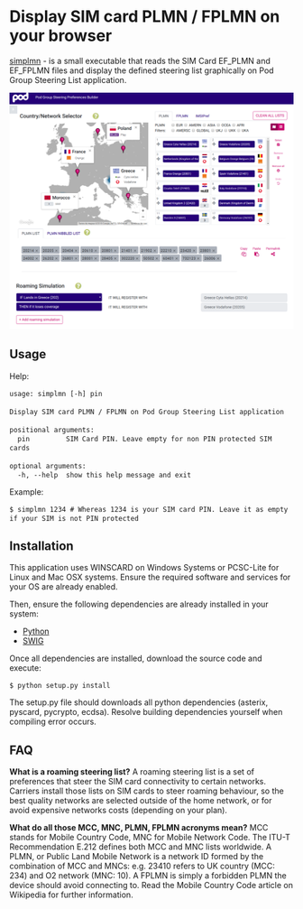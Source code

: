 Display SIM card PLMN / FPLMN on your browser
=====================================

[simplmn](https://github.com/PodgroupConnectivity/sim-steering-plmn-reader) - is a small executable that reads the SIM Card EF_PLMN and EF_FPLMN files and display the defined steering list graphically on Pod Group Steering List application.

![Your SIM Card PLMN steering list displayed on Pod Group's application](https://github.com/PodgroupConnectivity/sim-steering-plmn-reader/raw/master/data/simplmn.png)


Usage
------

Help:

```
usage: simplmn [-h] pin

Display SIM card PLMN / FPLMN on Pod Group Steering List application

positional arguments:
  pin         SIM Card PIN. Leave empty for non PIN protected SIM cards

optional arguments:
  -h, --help  show this help message and exit

```

Example:

```
$ simplmn 1234 # Whereas 1234 is your SIM card PIN. Leave it as empty if your SIM is not PIN protected
```

Installation
-------------

This application uses WINSCARD on Windows Systems or PCSC-Lite for Linux and Mac OSX systems. Ensure the required software and services for your OS are already enabled.

Then, ensure the following dependencies are already installed in your system:

* [Python](http://python.org) 
* [SWIG](http://www.swig.org)

Once all dependencies are installed, download the source code and execute:

```
$ python setup.py install
```

The setup.py file should downloads all python dependencies (asterix, pyscard, pycrypto, ecdsa). Resolve building dependencies yourself when compiling error occurs.

FAQ
---

**What is a roaming steering list?**
A roaming steering list is a set of preferences that steer the SIM card connectivity to certain networks. Carriers install those lists on SIM cards to steer roaming behaviour, so the best quality networks are selected outside of the home network, or for avoid expensive networks costs (depending on your plan).

**What do all those MCC, MNC, PLMN, FPLMN acronyms mean?**
MCC stands for Mobile Country Code, MNC for Mobile Network Code. The ITU-T Recommendation E.212 defines both MCC and MNC lists worldwide. A PLMN, or Public Land Mobile Network is a network ID formed by the combination of MCC and MNCs: e.g. 23410 refers to UK country (MCC: 234) and O2 network (MNC: 10). A FPLMN is simply a forbidden PLMN the device should avoid connecting to. Read the Mobile Country Code article on Wikipedia for further information.
